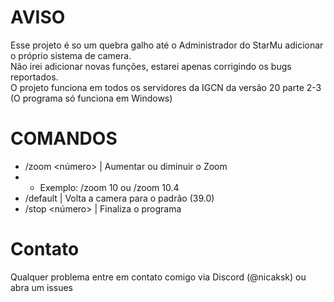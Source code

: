 # AVISO
Esse projeto é so um quebra galho até o Administrador do StarMu adicionar o próprio sistema de camera.<br>
Não irei adicionar novas funções, estarei apenas corrigindo os bugs reportados.<br>
O projeto funciona em todos os servidores da IGCN da versão 20 parte 2-3 (O programa só funciona em Windows)

# COMANDOS
- /zoom <número> | Aumentar ou diminuir o Zoom
- - Exemplo: /zoom 10 ou /zoom 10.4
- /default | Volta a camera para o padrão (39.0)
- /stop <número> | Finaliza o programa

# Contato
Qualquer problema entre em contato comigo via Discord (@nicaksk) ou abra um issues